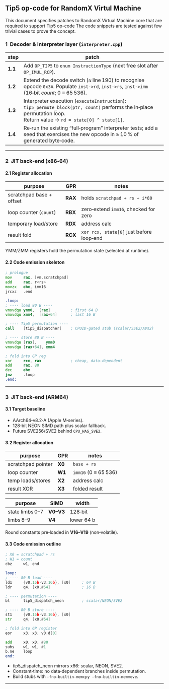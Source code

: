 ## Tip5 op-code for RandomX Virtul Machine

This document specifies patches to RandomX Virtual Machine core that are required to support Tip5 op-code
The code snippets are tested against few trivial cases to prove the concept.

### 1  Decoder & interpreter layer (`interpreter.cpp`)

| step | patch |
|------|-------|
| **1.1** | Add `OP_TIP5` to `enum InstructionType` (next free slot after `OP_IMUL_RCP`). |
| **1.2** | Extend the decode switch (≈ line 190) to recognise opcode `0x3A`. Populate `inst->rd`, `inst->rs`, `inst->imm` (16‑bit *count*; 0 ≡ 65 536). |
| **1.3** | Interpreter execution (`executeInstruction`):<br>`tip5_permute_block(ptr, count)` performs the in‑place permutation loop.<br>Return value → `rd = state[0] ^ state[1]`. |
| **1.4** | Re‑run the existing “full‑program” interpreter tests; add a seed that exercises the new opcode in ≥ 10 % of generated byte‑code. |

---

### 2  JIT back‑end (x86‑64)

#### 2.1 Register allocation
| purpose | GPR | notes |
|---------|-----|-------|
| scratchpad base + offset | **RAX** | holds `scratchpad + rs + i*80` |
| loop counter (`count`)   | **RBX** | zero‑extend `imm16`, checked for zero |
| temporary load/store     | **RDX** | address calc |
| result fold              | **RCX** | `xor rcx, state[0]` just before loop‑end |

YMM/ZMM registers hold the permutation state (selected at runtime).

#### 2.2 Code emission skeleton
```asm
; prologue
mov     rax, [vm.scratchpad]
add     rax, r<rs>
movzx   ebx, imm16
jrcxz   .end

.loop:
; ---- load 80 B ----
vmovdqu ymm0,  [rax]         ; first 64 B
vmovdqu xmm4,  [rax+64]      ; last 16 B

; ---- Tip5 permutation ----
call    [tip5_dispatcher]    ; CPUID-gated stub (scalar/SSE2/AVX2)

; ---- store 80 B ----
vmovdqu [rax],    ymm0
vmovdqu [rax+64], xmm4

; fold into GP reg
xor     rcx, rax             ; cheap, data-dependent
add     rax, 80
dec     ebx
jnz     .loop
.end:
```
---

### 3  JIT back‑end (ARM64)

#### 3.1 Target baseline
* AArch64‑v8.2‑A (Apple M‑series).  
* 128‑bit NEON SIMD path plus scalar fallback.  
* Future SVE256/SVE2 behind `CPU_HAS_SVE2`.

#### 3.2 Register allocation
| purpose | GPR | notes |
|---------|-----|-------|
| scratchpad pointer | **X0** | `base + rs` |
| loop counter       | **W1** | `imm16` (0 ≡ 65 536) |
| temp loads/stores  | **X2** | address calc |
| result XOR         | **X3** | folded result |

| purpose | SIMD | width |
|---------|------|-------|
| state limbs 0–7 | **V0–V3** | 128‑bit |
| limbs 8–9       | **V4**    | lower 64 b |

Round constants pre‑loaded in **V16–V19** (non‑volatile).

#### 3.3 Code emission outline
```asm
; X0 = scratchpad + rs
; W1 = count
cbz     w1, end

loop:
; ---- 80 B load ----
ld1     {v0.16b-v3.16b}, [x0]     ; 64 B
ldr     q4, [x0,#64]              ; 16 B

; ---- permutation ----
bl      tip5_dispatch_neon        ; scalar/NEON/SVE2

; ---- 80 B store ----
st1     {v0.16b-v3.16b}, [x0]
str     q4, [x0,#64]

; fold into GP register
eor     x3, x3, v0.d[0]

add     x0, x0, #80
subs    w1, w1, #1
b.ne    loop
end:
```

* tip5_dispatch_neon mirrors x86: scalar, NEON, SVE2.  
* Constant‑time: no data‑dependent branches inside permutation.  
* Build stubs with `-fno-builtin-memcpy -fno-builtin-memmove`.

---

